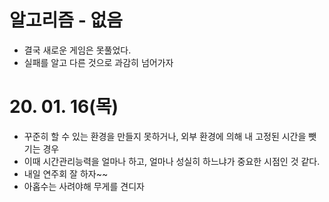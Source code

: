 # 알고리즘 - 없음
 - 결국 새로운 게임은 못풀었다.
 - 실패를 알고 다른 것으로 과감히 넘어가자

# 20. 01. 16(목)
 - 꾸준히 할 수 있는 환경을 만들지 못하거나, 외부 환경에 의해 내 고정된 시간을 뺏기는 경우
 - 이때 시간관리능력을 얼마나 하고, 얼마나 성실히 하느냐가 중요한 시점인 것 같다.
 - 내일 연주회 잘 하자~~
 - 아홉수는 사려야해 무게를 견디자 